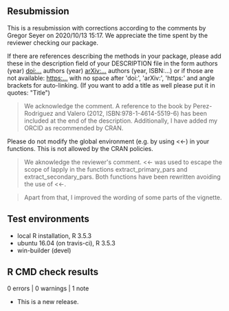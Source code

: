 ## Resubmission
This is a resubmission with corrections according to the comments by Gregor Seyer on 2020/10/13 15:17. We appreciate the time spent by the reviewer checking our package. 

If there are references describing the methods in your package, please
add these in the description field of your DESCRIPTION file in the form
authors (year) <doi:...>
authors (year) <arXiv:...>
authors (year, ISBN:...)
or if those are not available: <https:...>
with no space after 'doi:', 'arXiv:', 'https:' and angle brackets for
auto-linking.
(If you want to add a title as well please put it in quotes: "Title")

> We acknowledge the comment. A reference to the book by Perez-Rodriguez and Valero (2012, ISBN:978-1-4614-5519-6)
has been included at the end of the description. Additionally, I have added my ORCID as recommended by CRAN.


Please do not modify the global environment (e.g. by using <<-) in your
functions. This is not allowed by the CRAN policies.

> We aknowledge the reviewer's comment. <<- was used to escape the scope of lapply in 
the functions extract_primary_pars and extract_secondary_pars. Both functions have been rewritten
avoiding the use of <<-.

> Apart from that, I improved the wording of some parts of the vignette.

## Test environments
* local R installation, R 3.5.3
* ubuntu 16.04 (on travis-ci), R 3.5.3
* win-builder (devel)

## R CMD check results

0 errors | 0 warnings | 1 note

* This is a new release.
